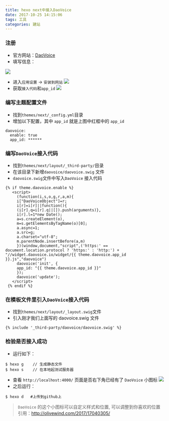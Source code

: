 ```yaml
---
title: hexo next中接入DaoVoice
date: 2017-10-25 14:15:06
tags: 工具
categories: 建站
---
```

### 注册
- 官方网站：[DaoVoice](http://www.daovoice.io/)
- 填写信息：

<!--more-->

![](http://onsjbscqd.bkt.clouddn.com/image/daovoice_05.png)
- 进入`应用设置` -> `安装到网站`
![](http://onsjbscqd.bkt.clouddn.com/image/daovoice_03.png)
- 获取`接入代码`和`app_id`
![](http://onsjbscqd.bkt.clouddn.com/image/daovoice_08.png)

### 编写主题配置文件
- 找到`themes/next/_config.yml`目录
- 增加以下配置，其中 `app_id` 就是上图中红框中的 `app_id`

```
daovoice:
  enable: true
  app_id: ******
```
### 编写`DaoVoice`接入代码
- 找到`themes/next/layout/_third-party/`目录
- 在该目录下新增`daovoice/daovoice.swig` 文件
- `daovoice.swig`文件中写入`DaoVoice` 接入代码

```
{% if theme.daovoice.enable %}
   <script>
     (function(i,s,o,g,r,a,m){
     i["DaoVoiceObject"]=r;
     i[r]=i[r]||function(){
     (i[r].q=i[r].q||[]).push(arguments)},
     i[r].l=1*new Date();
     a=s.createElement(o),
     m=s.getElementsByTagName(o)[0];
     a.async=1;
     a.src=g;
     a.charset="utf-8";
     m.parentNode.insertBefore(a,m)
     })(window,document,"script",('https:' == document.location.protocol ? 'https:' : 'http:') + "//widget.daovoice.io/widget/{{ theme.daovoice.app_id }}.js","daovoice")
     daovoice('init', {
     app_id: "{{ theme.daovoice.app_id }}"
     });
     daovoice('update');
   </script>
 {% endif %}
```
### 在模板文件里引入`DaoVoice`接入代码
- 找到`themes/next/layout/_layout.swig`文件
- 引入刚才我们上面写的 daovoice.swig 文件

```
{% include '_third-party/daovoice/daovoice.swig' %}
```
### 检验是否接入成功
- 运行如下：


```
$ hexo g    // 生成静态文件
$ hexo s    // 在本地起测试服务器
```
- 查看 `http://localhost:4000/` 页面是否右下角已经有了 `DaoVoice` 小图标
![](http://onsjbscqd.bkt.clouddn.com/image/daovoice_07.png)
- 之后运行：

```
$ hexo d   #上传到github上
```
> `DaoVoice` 的这个小图标可以自定义样式和位置, 可以调整到你喜欢的位置  
引用：http://olivewind.com/2017/17040305/
